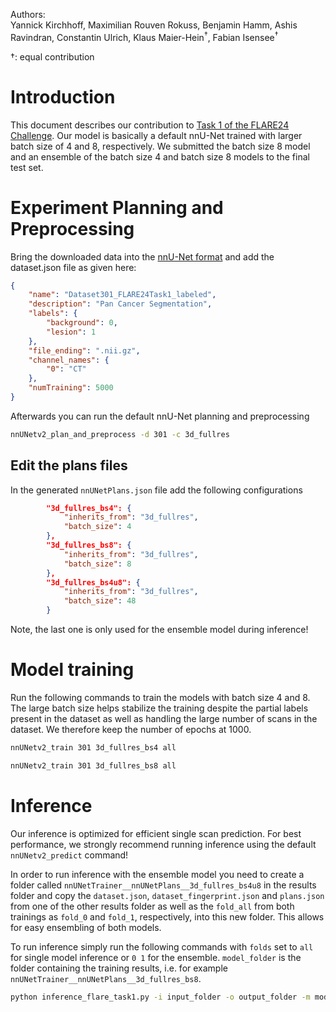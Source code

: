Authors: \
Yannick Kirchhoff, Maximilian Rouven Rokuss, Benjamin Hamm, Ashis Ravindran, Constantin Ulrich, Klaus Maier-Hein<sup>&#8224;</sup>, Fabian Isensee<sup>&#8224;</sup>

&#8224;: equal contribution

# Introduction

This document describes our contribution to [Task 1 of the FLARE24 Challenge](https://www.codabench.org/competitions/2319/).
Our model is basically a default nnU-Net trained with larger batch size of 4 and 8, respectively. We submitted the batch size 8 model and an ensemble of the batch size 4 and batch size 8 models to the final test set.

# Experiment Planning and Preprocessing

Bring the downloaded data into the [nnU-Net format](../../../nnUNet/documentation/dataset_format.md) and add the dataset.json file as given here:

```json
{
    "name": "Dataset301_FLARE24Task1_labeled",
    "description": "Pan Cancer Segmentation",
    "labels": {
        "background": 0,
        "lesion": 1
    },
    "file_ending": ".nii.gz",
    "channel_names": {
        "0": "CT"
    },
    "numTraining": 5000
}
```

Afterwards you can run the default nnU-Net planning and preprocessing

```bash
nnUNetv2_plan_and_preprocess -d 301 -c 3d_fullres
```

## Edit the plans files

In the generated `nnUNetPlans.json` file add the following configurations

```json
        "3d_fullres_bs4": {
            "inherits_from": "3d_fullres",
            "batch_size": 4
        },
        "3d_fullres_bs8": {
            "inherits_from": "3d_fullres",
            "batch_size": 8
        },
        "3d_fullres_bs4u8": {
            "inherits_from": "3d_fullres",
            "batch_size": 48
        }
```

Note, the last one is only used for the ensemble model during inference!

# Model training

Run the following commands to train the models with batch size 4 and 8. The large batch size helps stabilize the training despite the partial labels present in the dataset as well as handling the large number of scans in the dataset. We therefore keep the number of epochs at 1000.

```bash
nnUNetv2_train 301 3d_fullres_bs4 all

nnUNetv2_train 301 3d_fullres_bs8 all
```

# Inference

Our inference is optimized for efficient single scan prediction. For best performance, we strongly recommend running inference using the default `nnUNetv2_predict` command!

In order to run inference with the ensemble model you need to create a folder called `nnUNetTrainer__nnUNetPlans__3d_fullres_bs4u8` in the results folder and copy the `dataset.json`, `dataset_fingerprint.json` and `plans.json` from one of the other results folder as well as the `fold_all` from both trainings as `fold_0` and `fold_1`, respectively, into this new folder. This allows for easy ensembling of both models.

To run inference simply run the following commands with `folds` set to `all` for single model inference or `0 1` for the ensemble. `model_folder` is the folder containing the training results, i.e. for example `nnUNetTrainer__nnUNetPlans__3d_fullres_bs8`.

```bash
python inference_flare_task1.py -i input_folder -o output_folder -m model_folder -f folds
```
